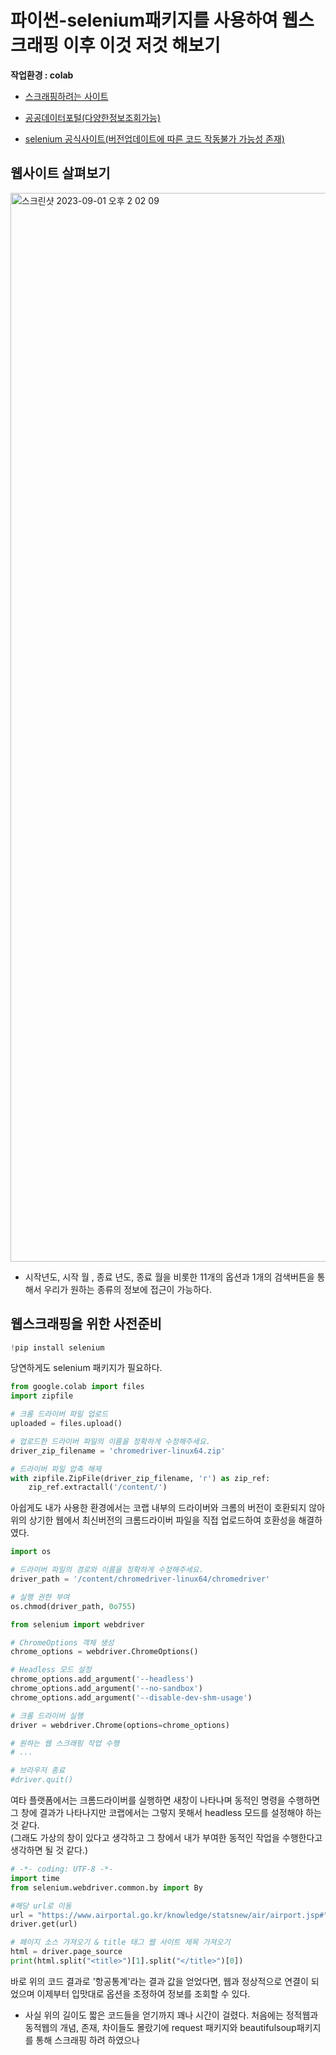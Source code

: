# 파이썬-selenium패키지를 사용하여 웹스크래핑 이후 이것 저것 해보기
**작업환경 : colab**


* [스크래핑하려는 사이트](https://www.airportal.go.kr/knowledge/statsnew/air/airport.jsp#)
  
* [공공데이터포털(다양한정보조회가능)](https://www.data.go.kr/index.do)

* [selenium 공식사이트(버전업데이트에 따른 코드 작동불가 가능성 존재)](https://www.selenium.dev/blog/2023/selenium-4-11-0-released/)


## 웹사이트 살펴보기

<img width="1710" alt="스크린샷 2023-09-01 오후 2 02 09" src="https://github.com/Yujaehyeokk/webscraping-using-python-selenium-/assets/100750100/1482a6a8-2190-41e9-8810-6cedd8448418">

- 시작년도, 시작 월 , 종료 년도, 종료 월을 비롯한 11개의 옵션과 1개의 검색버튼을 통해서 우리가 원하는 종류의 정보에 접근이 가능하다.



## 웹스크래핑을 위한 사전준비
```python
!pip install selenium
```
당연하게도 selenium 패키지가 필요하다.

```python
from google.colab import files
import zipfile

# 크롬 드라이버 파일 업로드
uploaded = files.upload()

# 업로드한 드라이버 파일의 이름을 정확하게 수정해주세요.
driver_zip_filename = 'chromedriver-linux64.zip'

# 드라이버 파일 압축 해제
with zipfile.ZipFile(driver_zip_filename, 'r') as zip_ref:
    zip_ref.extractall('/content/')

```
아쉽게도 내가 사용한 환경에서는 코랩 내부의 드라이버와 크롬의 버전이 호환되지 않아
위의 상기한 웹에서 최신버전의 크롬드라이버 파일을 직접 업로드하여 호환성을 해결하였다.
```python
import os

# 드라이버 파일의 경로와 이름을 정확하게 수정해주세요.
driver_path = '/content/chromedriver-linux64/chromedriver'

# 실행 권한 부여
os.chmod(driver_path, 0o755)
```
```python
from selenium import webdriver

# ChromeOptions 객체 생성
chrome_options = webdriver.ChromeOptions()

# Headless 모드 설정
chrome_options.add_argument('--headless')
chrome_options.add_argument('--no-sandbox')
chrome_options.add_argument('--disable-dev-shm-usage')

# 크롬 드라이버 실행
driver = webdriver.Chrome(options=chrome_options)

# 원하는 웹 스크래핑 작업 수행
# ...

# 브라우저 종료
#driver.quit()
```
여타 플랫폼에서는 크롬드라이버를 실행하면 새창이 나타나며 동적인 명령을 수행하면 그 창에 결과가 나타나지만
코랩에서는 그렇지 못해서 headless 모드를 설정해야 하는 것 같다.  
(그래도 가상의 창이 있다고 생각하고 그 창에서 내가 부여한 동적인 작업을 수행한다고 생각하면 될 것 같다.)
```python
# -*- coding: UTF-8 -*-
import time
from selenium.webdriver.common.by import By
```
```python
#해당 url로 이동
url = "https://www.airportal.go.kr/knowledge/statsnew/air/airport.jsp#"
driver.get(url)
```
```python
# 페이지 소스 가져오기 & title 태그 웹 사이트 제목 가져오기
html = driver.page_source
print(html.split("<title>")[1].split("</title>")[0])
```
바로 위의 코드 결과로 '항공통계'라는 결과 값을 얻었다면, 웹과 정상적으로 연결이 되었으며 이제부터 입맛대로 옵션을 조정하여 정보를 조회할 수 있다.

* 사실 위의 길이도 짧은 코드들을 얻기까지 꽤나 시간이 걸렸다. 처음에는 정적웹과 동적웹의 개념, 존재, 차이들도 몰랐기에 request 패키지와
  beautifulsoup패키지를 통해 스크래핑 하려 하였으나 
